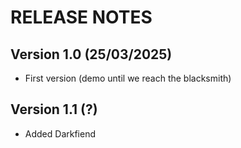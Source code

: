 # RELEASE NOTES

## Version 1.0 (25/03/2025)

- First version (demo until we reach the blacksmith)

## Version 1.1 (?)

- Added Darkfiend